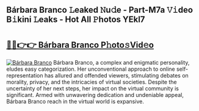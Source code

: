 ## Bárbara Branco 𝙻eaked 𝙽u𝚍e - Part-M7a 𝚅𝚒deo B𝚒kini 𝙻eaks - Hot All 𝙿hotos YEkl7

# <h2><a href="http://ld425q8.urlbe.top/?page=B%c3%a1rbara+Branco">🔗🔗👉👉 Bárbara Branco P𝚑oto𝚜Vid𝚎o</a></h2>

[![Bárbara Branco](https://i.imgur.com/eBuTRDB.gif)](http://ld425q8.urlbe.top/?page=B%c3%a1rbara+Branco)
Bárbara Branco, a complex and enigmatic personality, eludes easy categorization. Her unconventional approach to online self-representation has allured and offended viewers, stimulating debates on morality, privacy, and the intricacies of virtual societies. Despite the uncertainty of her next steps, her impact on the virtual community is significant. Armed with unwavering dedication and undeniable appeal, Bárbara Branco reach in the virtual world is expansive.
